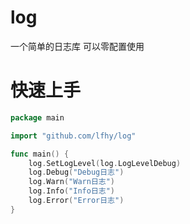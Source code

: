 # log
一个简单的日志库 可以零配置使用

# 快速上手
```go
package main

import "github.com/lfhy/log"

func main() {
	log.SetLogLevel(log.LogLevelDebug)
	log.Debug("Debug日志")
	log.Warn("Warn日志")
	log.Info("Info日志")
	log.Error("Error日志")
}
```
